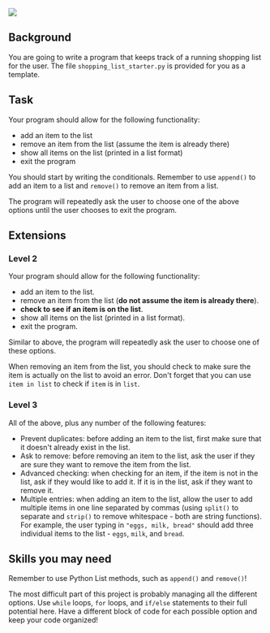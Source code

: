 
![](/images/shopping-list.png)

## Background

You are going to write a program that keeps track of a running shopping list for the user.  The file `shopping_list_starter.py` is provided for you as a template.

## Task

Your program should allow for the following functionality:
- add an item to the list
- remove an item from the list (assume the item is already there)
- show all items on the list (printed in a list format)
- exit the program

You should start by writing the conditionals.  Remember to use `append()` to add an item to a list and `remove()` to remove an item from a list.

The program will repeatedly ask the user to choose one of the above options until the user chooses to exit the program.

## Extensions

### Level 2

Your program should allow for the following functionality:
- add an item to the list.
- remove an item from the list (**do not assume the item is already there**).
- **check to see if an item is on the list**.
- show all items on the list (printed in a list format).
- exit the program.

Similar to above, the program will repeatedly ask the user to choose one of these options.

When removing an item from the list, you should check to make sure the item is actually on the list to avoid an error.  Don't forget that you can use `item in list` to check if `item` is in `list`.

### Level 3

All of the above, plus any number of the following features:

- Prevent duplicates: before adding an item to the list, first make sure that it doesn't already exist in the list.
- Ask to remove: before removing an item to the list, ask the user if they are sure they want to remove the item from the list.
- Advanced checking: when checking for an item, if the item is not in the list, ask if they would like to add it.  If it is in the list, ask if they want to remove it.
- Multiple entries: when adding an item to the list, allow the user to add multiple items in one line separated by commas (using `split()` to separate and `strip()` to remove whitespace - both are string functions).  For example, the user typing in `"eggs, milk, bread"` should add three individual items to the list - `eggs`, `milk`, and `bread`.

## Skills you may need

Remember to use Python List methods, such as `append()` and `remove()`!

The most difficult part of this project is probably managing all the different options.  Use `while` loops, `for` loops, and `if/else` statements to their full potential here.  Have a different block of code for each possible option and keep your code organized!
